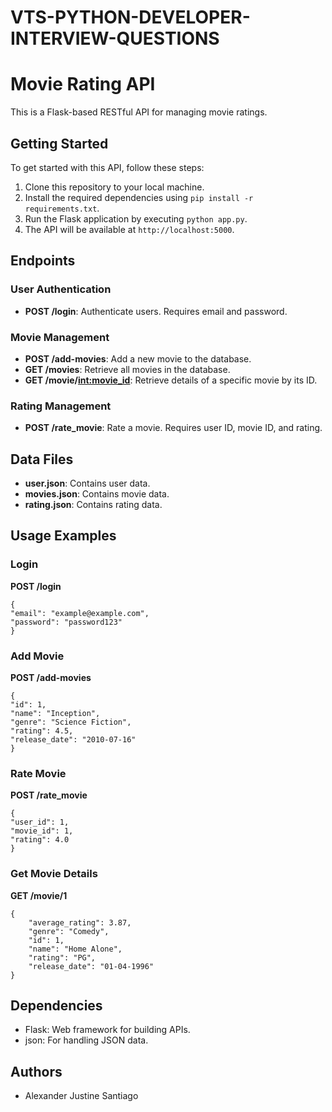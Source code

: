 # VTS-PYTHON-DEVELOPER-INTERVIEW-QUESTIONS

# Movie Rating API

This is a Flask-based RESTful API for managing movie ratings.

## Getting Started

To get started with this API, follow these steps:

1. Clone this repository to your local machine.
2. Install the required dependencies using `pip install -r requirements.txt`.
3. Run the Flask application by executing `python app.py`.
4. The API will be available at `http://localhost:5000`.

## Endpoints

### User Authentication

- **POST /login**: Authenticate users. Requires email and password.

### Movie Management

- **POST /add-movies**: Add a new movie to the database.
- **GET /movies**: Retrieve all movies in the database.
- **GET /movie/<int:movie_id>**: Retrieve details of a specific movie by its ID.

### Rating Management

- **POST /rate_movie**: Rate a movie. Requires user ID, movie ID, and rating.

## Data Files

- **user.json**: Contains user data.
- **movies.json**: Contains movie data.
- **rating.json**: Contains rating data.

## Usage Examples

### Login

**POST /login**
```
{
"email": "example@example.com",
"password": "password123"
}
```

### Add Movie

**POST /add-movies**
```
{
"id": 1,
"name": "Inception",
"genre": "Science Fiction",
"rating": 4.5,
"release_date": "2010-07-16"
}
```

### Rate Movie

**POST /rate_movie**
```
{
"user_id": 1,
"movie_id": 1,
"rating": 4.0
}
```

### Get Movie Details

**GET /movie/1**
```
{
    "average_rating": 3.87,
    "genre": "Comedy",
    "id": 1,
    "name": "Home Alone",
    "rating": "PG",
    "release_date": "01-04-1996"
}
```

## Dependencies

- Flask: Web framework for building APIs.
- json: For handling JSON data.

## Authors

- Alexander Justine Santiago

